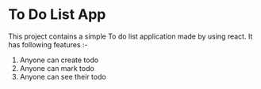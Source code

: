 # To Do List App

This project contains a simple To do list application made by using react.
It has following features :-
1. Anyone can create todo
2. Anyone can mark todo
3. Anyone can see their todo
